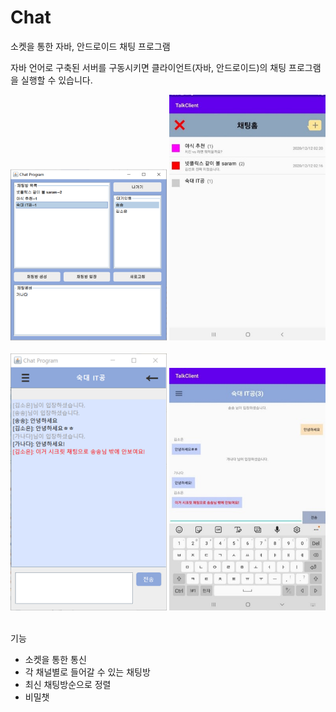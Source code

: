 # Chat
소켓을 통한 자바, 안드로이드 채팅 프로그램

자바 언어로 구축된 서버를 구동시키면 클라이언트(자바, 안드로이드)의 채팅 프로그램을 실행할 수 있습니다.

<img src="./screenshots/java_room.png" width="250">
<img src="./screenshots/android_room.jpg" width="250"> <br><br>
<img src="./screenshots/java_chat.png" width="250">
<img src="./screenshots/android_chat.jpg" width="250"> <br><br>

기능
- 소켓을 통한 통신
- 각 채널별로 들어갈 수 있는 채팅방
- 최신 채팅방순으로 정렬
- 비밀챗
